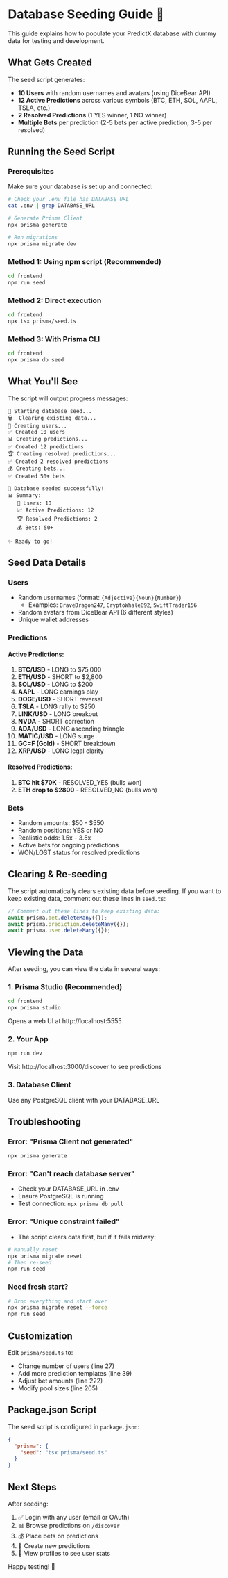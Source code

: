 # Database Seeding Guide 🌱

This guide explains how to populate your PredictX database with dummy data for testing and development.

## What Gets Created

The seed script generates:

- **10 Users** with random usernames and avatars (using DiceBear API)
- **12 Active Predictions** across various symbols (BTC, ETH, SOL, AAPL, TSLA, etc.)
- **2 Resolved Predictions** (1 YES winner, 1 NO winner)
- **Multiple Bets** per prediction (2-5 bets per active prediction, 3-5 per resolved)

## Running the Seed Script

### Prerequisites

Make sure your database is set up and connected:

```bash
# Check your .env file has DATABASE_URL
cat .env | grep DATABASE_URL

# Generate Prisma Client
npx prisma generate

# Run migrations
npx prisma migrate dev
```

### Method 1: Using npm script (Recommended)

```bash
cd frontend
npm run seed
```

### Method 2: Direct execution

```bash
cd frontend
npx tsx prisma/seed.ts
```

### Method 3: With Prisma CLI

```bash
cd frontend
npx prisma db seed
```

## What You'll See

The script will output progress messages:

```
🌱 Starting database seed...
🗑️  Clearing existing data...
👥 Creating users...
✅ Created 10 users
📊 Creating predictions...
✅ Created 12 predictions
🏆 Creating resolved predictions...
✅ Created 2 resolved predictions
💰 Creating bets...
✅ Created 50+ bets

🎉 Database seeded successfully!
📊 Summary:
   👥 Users: 10
   📈 Active Predictions: 12
   🏆 Resolved Predictions: 2
   💰 Bets: 50+

✨ Ready to go!
```

## Seed Data Details

### Users

- Random usernames (format: `{Adjective}{Noun}{Number}`)
  - Examples: `BraveDragon247`, `CryptoWhale892`, `SwiftTrader156`
- Random avatars from DiceBear API (6 different styles)
- Unique wallet addresses

### Predictions

#### Active Predictions:

1. **BTC/USD** - LONG to $75,000
2. **ETH/USD** - SHORT to $2,800
3. **SOL/USD** - LONG to $200
4. **AAPL** - LONG earnings play
5. **DOGE/USD** - SHORT reversal
6. **TSLA** - LONG rally to $250
7. **LINK/USD** - LONG breakout
8. **NVDA** - SHORT correction
9. **ADA/USD** - LONG ascending triangle
10. **MATIC/USD** - LONG surge
11. **GC=F (Gold)** - SHORT breakdown
12. **XRP/USD** - LONG legal clarity

#### Resolved Predictions:

1. **BTC hit $70K** - RESOLVED_YES (bulls won)
2. **ETH drop to $2800** - RESOLVED_NO (bulls won)

### Bets

- Random amounts: $50 - $550
- Random positions: YES or NO
- Realistic odds: 1.5x - 3.5x
- Active bets for ongoing predictions
- WON/LOST status for resolved predictions

## Clearing & Re-seeding

The script automatically clears existing data before seeding. If you want to keep existing data, comment out these lines in `seed.ts`:

```typescript
// Comment out these lines to keep existing data:
await prisma.bet.deleteMany({});
await prisma.prediction.deleteMany({});
await prisma.user.deleteMany({});
```

## Viewing the Data

After seeding, you can view the data in several ways:

### 1. Prisma Studio (Recommended)

```bash
cd frontend
npx prisma studio
```

Opens a web UI at http://localhost:5555

### 2. Your App

```bash
npm run dev
```

Visit http://localhost:3000/discover to see predictions

### 3. Database Client

Use any PostgreSQL client with your DATABASE_URL

## Troubleshooting

### Error: "Prisma Client not generated"

```bash
npx prisma generate
```

### Error: "Can't reach database server"

- Check your DATABASE_URL in .env
- Ensure PostgreSQL is running
- Test connection: `npx prisma db pull`

### Error: "Unique constraint failed"

- The script clears data first, but if it fails midway:

```bash
# Manually reset
npx prisma migrate reset
# Then re-seed
npm run seed
```

### Need fresh start?

```bash
# Drop everything and start over
npx prisma migrate reset --force
npm run seed
```

## Customization

Edit `prisma/seed.ts` to:

- Change number of users (line 27)
- Add more prediction templates (line 39)
- Adjust bet amounts (line 222)
- Modify pool sizes (line 205)

## Package.json Script

The seed script is configured in `package.json`:

```json
{
  "prisma": {
    "seed": "tsx prisma/seed.ts"
  }
}
```

## Next Steps

After seeding:

1. ✅ Login with any user (email or OAuth)
2. 📊 Browse predictions on `/discover`
3. 💰 Place bets on predictions
4. 🎯 Create new predictions
5. 👤 View profiles to see user stats

Happy testing! 🚀
